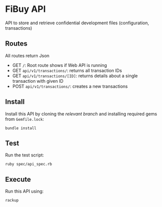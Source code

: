 # FiBuy API

API to store and retrieve confidential development files (configuration, transactions)

## Routes

All routes return Json

- GET `/`: Root route shows if Web API is running
- GET `api/v1/transactions/`: returns all transaction IDs
- GET `api/v1/transactions/[ID]`: returns details about a single transaction with given ID
- POST `api/v1/transactions/`: creates a new transactions

## Install

Install this API by cloning the *relevant branch* and installing required gems from `Gemfile.lock`:

```shell
bundle install
```

## Test

Run the test script:

```shell
ruby spec/api_spec.rb
```

## Execute

Run this API using:

```shell
rackup
```